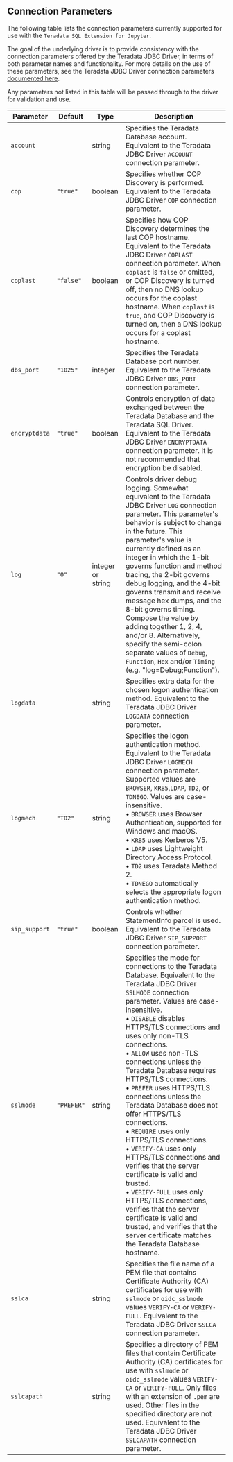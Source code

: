 

## Connection Parameters

The following table lists the connection parameters currently supported for use with the `Teradata SQL Extension for Jupyter`.

The goal of the underlying driver is to provide consistency with the connection parameters offered by the Teradata JDBC Driver, in terms of both parameter names and functionality.  For more details on the use of these parameters, see the Teradata JDBC Driver connection parameters [documented here](http://developer.teradata.com/doc/connectivity/jdbc/reference/current/jdbcug_chapter_2.html#BGBHDDGB).

Any parameters not listed in this table will be passed through to the driver for validation and use.

Parameter          | Default     | Type              | Description
------------------ | ----------- | ----------------- | -------------
`account`          |             | string            | Specifies the Teradata Database account. Equivalent to the Teradata JDBC Driver `ACCOUNT` connection parameter.
`cop`              | `"true"`    | boolean           | Specifies whether COP Discovery is performed.  Equivalent to the Teradata JDBC Driver `COP` connection parameter.
`coplast`          | `"false"`   | boolean           | Specifies how COP Discovery determines the last COP hostname. Equivalent to the Teradata JDBC Driver `COPLAST` connection parameter. When `coplast` is `false` or omitted, or COP Discovery is turned off, then no DNS lookup occurs for the coplast hostname. When `coplast` is `true`, and COP Discovery is turned on, then a DNS lookup occurs for a coplast hostname.
`dbs_port`         | `"1025"`    | integer           | Specifies the Teradata Database port number. Equivalent to the Teradata JDBC Driver `DBS_PORT` connection parameter.
`encryptdata`      | `"true"`    | boolean           | Controls encryption of data exchanged between the Teradata Database and the Teradata SQL Driver. Equivalent to the Teradata JDBC Driver `ENCRYPTDATA` connection parameter. It is not recommended that encryption be disabled.
`log`              | `"0"`       | integer or string | Controls driver debug logging. Somewhat equivalent to the Teradata JDBC Driver `LOG` connection parameter. This parameter's behavior is subject to change in the future. This parameter's value is currently defined as an integer in which the 1-bit governs function and method tracing, the 2-bit governs debug logging, and the 4-bit governs transmit and receive message hex dumps, and the 8-bit governs timing.  Compose the value by adding together 1, 2, 4, and/or 8.  Alternatively, specify the semi-colon separate values of `Debug`, `Function`, `Hex` and/or `Timing` (e.g. "log=Debug;Function").
`logdata`          |             | string            | Specifies extra data for the chosen logon authentication method. Equivalent to the Teradata JDBC Driver `LOGDATA` connection parameter.
`logmech`          | `"TD2"`     | string            | Specifies the logon authentication method. Equivalent to the Teradata JDBC Driver `LOGMECH` connection parameter. Supported values are `BROWSER`, `KRB5`,`LDAP`, `TD2`, or `TDNEGO`. Values are case-insensitive.<br/>&bull; `BROWSER` uses Browser Authentication, supported for Windows and macOS.<br/>&bull; `KRB5` uses Kerberos V5.<br/>&bull; `LDAP` uses Lightweight Directory Access Protocol.<br/>&bull; `TD2` uses Teradata Method 2.<br/>&bull; `TDNEGO` automatically selects the appropriate logon authentication method.
`sip_support`      | `"true"`    | boolean           | Controls whether StatementInfo parcel is used. Equivalent to the Teradata JDBC Driver `SIP_SUPPORT` connection parameter.
`sslmode`          | `"PREFER"`  | string            | Specifies the mode for connections to the Teradata Database. Equivalent to the Teradata JDBC Driver `SSLMODE` connection parameter. Values are case-insensitive.<br/>&bull; `DISABLE` disables HTTPS/TLS connections and uses only non-TLS connections.<br/>&bull; `ALLOW` uses non-TLS connections unless the Teradata Database requires HTTPS/TLS connections.<br/>&bull; `PREFER` uses HTTPS/TLS connections unless the Teradata Database does not offer HTTPS/TLS connections.<br/>&bull; `REQUIRE` uses only HTTPS/TLS connections.<br/>&bull; `VERIFY-CA` uses only HTTPS/TLS connections and verifies that the server certificate is valid and trusted.<br/>&bull; `VERIFY-FULL` uses only HTTPS/TLS connections, verifies that the server certificate is valid and trusted, and verifies that the server certificate matches the Teradata Database hostname.
`sslca`            |             | string            | Specifies the file name of a PEM file that contains Certificate Authority (CA) certificates for use with `sslmode` or `oidc_sslmode` values `VERIFY-CA` or `VERIFY-FULL`. Equivalent to the Teradata JDBC Driver `SSLCA` connection parameter.
`sslcapath`        |             | string            | Specifies a directory of PEM files that contain Certificate Authority (CA) certificates for use with `sslmode` or `oidc_sslmode` values `VERIFY-CA` or `VERIFY-FULL`. Only files with an extension of `.pem` are used. Other files in the specified directory are not used. Equivalent to the Teradata JDBC Driver `SSLCAPATH` connection parameter.
